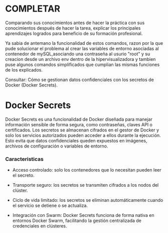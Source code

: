 # COMPLETAR  
Comparando sus conocimientos antes de hacer la práctica con sus conocimientos después de hacer la tarea, explicar los principales aprendizajes logrados para beneficio de su formación profesional.  

Ya sabia de antemano la funcionalidad de estos comandos, razon por la que pude solucionar el problema al crear las variables de entorno asociadas al contenedor de mySQL,asociando una contraseña al usurio "root" y su creacion desde un archivo env dentro de la hipervisualizadora y tambien puse algunos comandos simplificados que cumplian las mismas funciones de los explicados.

Consultar: Cómo se gestionan datos confidenciales con los secretos de Docker (Docker Secrets).
# Docker Secrets
Docker Secrets es una funcionalidad de Docker diseñada para manejar información sensible de forma segura, como contraseñas, claves API o certificados. Los secretos se almacenan cifrados en el gestor de Docker y solo los servicios autorizados pueden acceder a ellos durante la ejecución. Esto evita que datos confidenciales queden expuestos en imágenes, archivos de configuración o variables de entorno.

### Caracteristicas

- Acceso controlado: solo los contenedores que lo necesitan pueden leer el secreto.

- Transporte seguro: los secretos se transmiten cifrados a los nodos del clúster.

- Ciclo de vida limitado: los secretos se eliminan automáticamente cuando el servicio se detiene o se actualiza.

- Integración con Swarm: Docker Secrets funciona de forma nativa en entornos Docker Swarm, facilitando la gestión centralizada de credenciales en clústeres.
